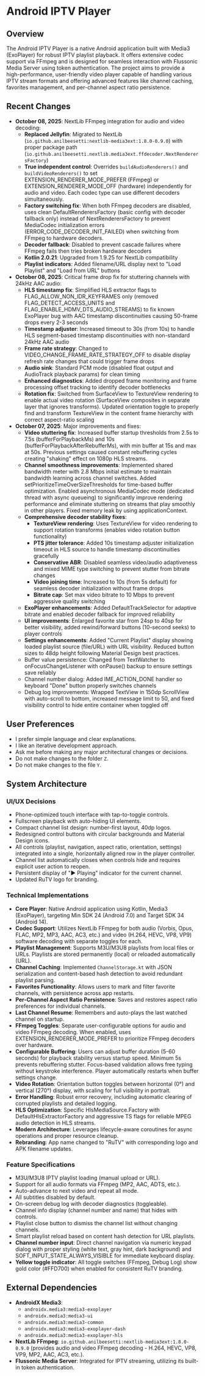 # Android IPTV Player

## Overview
The Android IPTV Player is a native Android application built with Media3 (ExoPlayer) for robust IPTV playlist playback. It offers extensive codec support via FFmpeg and is designed for seamless interaction with Flussonic Media Server using token authentication. The project aims to provide a high-performance, user-friendly video player capable of handling various IPTV stream formats and offering advanced features like channel caching, favorites management, and per-channel aspect ratio persistence.

## Recent Changes
- **October 08, 2025**: NextLib FFmpeg integration for audio and video decoding:
  - **Replaced Jellyfin**: Migrated to NextLib (`io.github.anilbeesetti:nextlib-media3ext:1.8.0-0.9.0`) with proper package path (`io.github.anilbeesetti.nextlib.media3ext.ffdecoder.NextRenderersFactory`)
  - **True independent control**: Overrides `buildAudioRenderers()` and `buildVideoRenderers()` to set EXTENSION_RENDERER_MODE_PREFER (FFmpeg) or EXTENSION_RENDERER_MODE_OFF (hardware) independently for audio and video. Each codec type can use different decoders simultaneously.
  - **Factory switching fix**: When both FFmpeg decoders are disabled, uses clean DefaultRenderersFactory (basic config with decoder fallback only) instead of NextRenderersFactory to prevent MediaCodec initialization errors (ERROR_CODE_DECODER_INIT_FAILED) when switching from FFmpeg to hardware decoders.
  - **Decoder fallback**: Disabled to prevent cascade failures where FFmpeg fails then tries broken hardware decoders
  - **Kotlin 2.0.21**: Upgraded from 1.9.25 for NextLib compatibility
  - **Playlist indicators**: Added filename/URL display next to "Load Playlist" and "Load from URL" buttons
- **October 08, 2025**: Critical frame drop fix for stuttering channels with 24kHz AAC audio:
  - **HLS timestamp fix**: Simplified HLS extractor flags to FLAG_ALLOW_NON_IDR_KEYFRAMES only (removed FLAG_DETECT_ACCESS_UNITS and FLAG_ENABLE_HDMV_DTS_AUDIO_STREAMS) to fix known ExoPlayer bug with AAC timestamp discontinuities causing 50-frame drops every 2-3 seconds
  - **Timestamp adjuster**: Increased timeout to 30s (from 10s) to handle HLS segment-based timestamp discontinuities with non-standard 24kHz AAC audio
  - **Frame rate strategy**: Changed to VIDEO_CHANGE_FRAME_RATE_STRATEGY_OFF to disable display refresh rate changes that could trigger frame drops
  - **Audio sink**: Standard PCM mode (disabled float output and AudioTrack playback params) for clean timing
  - **Enhanced diagnostics**: Added dropped frame monitoring and frame processing offset tracking to identify decoder bottlenecks
  - **Rotation fix**: Switched from SurfaceView to TextureView rendering to enable actual video rotation (SurfaceView composites in separate layer that ignores transforms). Updated orientation toggle to properly find and transform TextureView in the content frame hierarchy with correct aspect-ratio scaling
- **October 07, 2025**: Major improvements and fixes:
  - **Video stuttering fix**: Increased buffer startup thresholds from 2.5s to 7.5s (bufferForPlaybackMs) and 10s (bufferForPlaybackAfterRebufferMs), with min buffer at 15s and max at 50s. Previous settings caused constant rebuffering cycles creating "shaking" effect on 1080p HLS streams.
  - **Channel smoothness improvements**: Implemented shared bandwidth meter with 2.8 Mbps initial estimate to maintain bandwidth learning across channel switches. Added setPrioritizeTimeOverSizeThresholds for time-based buffer optimization. Enabled asynchronous MediaCodec mode (dedicated thread with async queueing) to significantly improve rendering performance and eliminate stuttering on streams that play smoothly in other players. Fixed memory leak by using applicationContext.
  - **Comprehensive decoder stability fixes**:
    - **TextureView rendering**: Uses TextureView for video rendering to support rotation transforms (enables video rotation button functionality)
    - **PTS jitter tolerance**: Added 10s timestamp adjuster initialization timeout in HLS source to handle timestamp discontinuities gracefully
    - **Conservative ABR**: Disabled seamless video/audio adaptiveness and mixed MIME type switching to prevent stutter from bitrate changes
    - **Video joining time**: Increased to 10s (from 5s default) for seamless decoder initialization without frame drops
    - **Bitrate cap**: Set max video bitrate to 10 Mbps to prevent aggressive quality switching
  - **ExoPlayer enhancements**: Added DefaultTrackSelector for adaptive bitrate and enabled decoder fallback for improved reliability
  - **UI improvements**: Enlarged favorite star from 24sp to 40sp for better visibility, added rewind/forward buttons (10-second seeks) to player controls
  - **Settings enhancements**: Added "Current Playlist" display showing loaded playlist source (file/URL) with URL visibility. Reduced button sizes to 48dp height following Material Design best practices.
  - Buffer value persistence: Changed from TextWatcher to onFocusChangeListener with onPause() backup to ensure settings save reliably
  - Channel number dialog: Added IME_ACTION_DONE handler so keyboard "Done" button properly switches channels
  - Debug log improvements: Wrapped TextView in 150dp ScrollView with auto-scroll to bottom, increased message limit to 50, and fixed visibility control to hide entire container when toggled off

## User Preferences
- I prefer simple language and clear explanations.
- I like an iterative development approach.
- Ask me before making any major architectural changes or decisions.
- Do not make changes to the folder `Z`.
- Do not make changes to the file `Y`.

## System Architecture

### UI/UX Decisions
- Phone-optimized touch interface with tap-to-toggle controls.
- Fullscreen playback with auto-hiding UI elements.
- Compact channel list design: number-first layout, 40dp logos.
- Redesigned control buttons with circular backgrounds and Material Design icons.
- All controls (playlist, navigation, aspect ratio, orientation, settings) integrated into a single, horizontally aligned row in the player controller.
- Channel list automatically closes when controls hide and requires explicit user action to reopen.
- Persistent display of "▶ Playing" indicator for the current channel.
- Updated RuTV logo for branding.

### Technical Implementations
- **Core Player**: Native Android application using Kotlin, Media3 (ExoPlayer), targeting Min SDK 24 (Android 7.0) and Target SDK 34 (Android 14).
- **Codec Support**: Utilizes NextLib FFmpeg for both audio (Vorbis, Opus, FLAC, MP2, MP3, AAC, AC3, etc.) and video (H.264, HEVC, VP8, VP9) software decoding with separate toggles for each.
- **Playlist Management**: Supports M3U/M3U8 playlists from local files or URLs. Playlists are stored permanently (local) or reloaded automatically (URL).
- **Channel Caching**: Implemented `ChannelStorage.kt` with JSON serialization and content-based hash detection to avoid redundant playlist parsing.
- **Favorites Functionality**: Allows users to mark and filter favorite channels, with persistence across app restarts.
- **Per-Channel Aspect Ratio Persistence**: Saves and restores aspect ratio preferences for individual channels.
- **Last Channel Resume**: Remembers and auto-plays the last watched channel on startup.
- **FFmpeg Toggles**: Separate user-configurable options for audio and video FFmpeg decoding. When enabled, uses EXTENSION_RENDERER_MODE_PREFER to prioritize FFmpeg decoders over hardware.
- **Configurable Buffering**: Users can adjust buffer duration (5-60 seconds) for playback stability versus startup speed. Minimum 5s prevents rebuffering stutter. Focus-based validation allows free typing without keystroke interference. Player automatically restarts when buffer settings change.
- **Video Rotation**: Orientation button toggles between horizontal (0°) and vertical (270°) display, with scaling for full visibility in portrait.
- **Error Handling**: Robust error recovery, including automatic clearing of corrupted playlists and detailed logging.
- **HLS Optimization**: Specific HlsMediaSource.Factory with DefaultHlsExtractorFactory and aggressive TS flags for reliable MPEG audio detection in HLS streams.
- **Modern Architecture**: Leverages lifecycle-aware coroutines for async operations and proper resource cleanup.
- **Rebranding**: App name changed to "RuTV" with corresponding logo and APK filename updates.

### Feature Specifications
- M3U/M3U8 IPTV playlist loading (manual upload or URL).
- Support for all audio formats via FFmpeg (MP2, AAC, ADTS, etc.).
- Auto-advance to next video and repeat all mode.
- All subtitles disabled by default.
- On-screen debug log with decoder diagnostics (toggleable).
- Channel info display (channel number and name) that hides with controls.
- Playlist close button to dismiss the channel list without changing channels.
- Smart playlist reload based on content hash detection for URL playlists.
- **Channel number input**: Direct channel navigation via numeric keypad dialog with proper styling (white text, gray hint, dark background) and SOFT_INPUT_STATE_ALWAYS_VISIBLE for immediate keyboard display.
- **Yellow toggle indicator**: All toggle switches (FFmpeg, Debug Log) show gold color (#FFD700) when enabled for consistent RuTV branding.

## External Dependencies
- **AndroidX Media3**:
    - `androidx.media3:media3-exoplayer`
    - `androidx.media3:media3-ui`
    - `androidx.media3:media3-common`
    - `androidx.media3:media3-exoplayer-dash`
    - `androidx.media3:media3-exoplayer-hls`
- **NextLib FFmpeg**: `io.github.anilbeesetti:nextlib-media3ext:1.8.0-0.9.0` (provides audio and video FFmpeg decoding - H.264, HEVC, VP8, VP9, MP2, AAC, AC3, etc.).
- **Flussonic Media Server**: Integrated for IPTV streaming, utilizing its built-in token authentication.